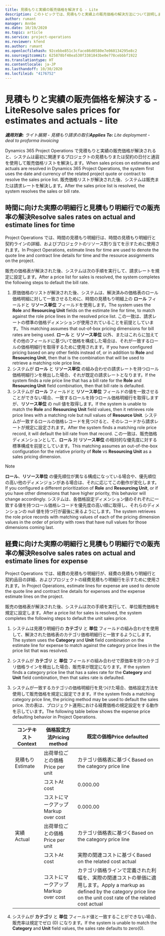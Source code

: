 ```yaml
---
title: 見積もりと実績の販売価格を解決する - Lite
description: このトピックでは、見積もりと実績上の販売価格の解決方法について説明します。
author: rumant
manager: Annbe
ms.date: 10/19/2020
ms.topic: article
ms.service: project-operations
ms.reviewer: kfend
ms.author: rumant
ms.openlocfilehash: 92cebbe851c3cface86d0580e7e060134295e8c2
ms.sourcegitcommit: 625878bf48ea530f3381843be0e778cebbbf1922
ms.translationtype: HT
ms.contentlocale: ja-JP
ms.lasthandoff: 10/30/2020
ms.locfileid: "4176752"
---
```

# <a name="resolve-sales-prices-for-estimates-and-actuals---lite"></a><span data-ttu-id="eb6a8-103">見積もりと実績の販売価格を解決する - Lite</span><span class="sxs-lookup"><span data-stu-id="eb6a8-103">Resolve sales prices for estimates and actuals - lite</span></span>

<span data-ttu-id="eb6a8-104">_**適用対象:** ライト展開 - 見積もり請求の取引_</span><span class="sxs-lookup"><span data-stu-id="eb6a8-104">_**Applies To:** Lite deployment - deal to proforma invoicing_</span></span>

<span data-ttu-id="eb6a8-105">Dynamics 365 Project Operations で見積もりと実績の販売価格が解決されると、システムは最初に関連するプロジェクトの見積もりまたは契約の日付と通貨を使用して販売価格リストを解決します。</span><span class="sxs-lookup"><span data-stu-id="eb6a8-105">When sales prices on estimates and actuals are resolved in Dynamics 365 Project Operations, the system first uses the date and currency of the related project quote or contract to resolve the sales price list.</span></span> <span data-ttu-id="eb6a8-106">販売価格リストが解決された後、システムは販売または請求レートを解決します。</span><span class="sxs-lookup"><span data-stu-id="eb6a8-106">After the sales price list is resolved, the system resolves the sales or bill rate.</span></span>

## <a name="resolve-sales-rates-on-actual-and-estimate-lines-for-time"></a><span data-ttu-id="eb6a8-107">時間に向けた実際の明細行と見積もり明細行での販売率の解決</span><span class="sxs-lookup"><span data-stu-id="eb6a8-107">Resolve sales rates on actual and estimate lines for time</span></span>

<span data-ttu-id="eb6a8-108">Project Operations では、時間の見積もり明細行は、時間の見積もり明細行と契約ラインの詳細、およびプロジェクトのリソース割り当てを示すために使用されます。</span><span class="sxs-lookup"><span data-stu-id="eb6a8-108">In Project Operations, estimate lines for time are used to denote the quote line and contract line details for time and the resource assignments on the project.</span></span>

<span data-ttu-id="eb6a8-109">販売の価格表が解決された後、システムは次の手順を実行して、請求レートを規定に設定します。</span><span class="sxs-lookup"><span data-stu-id="eb6a8-109">After a price list for sales is resolved, the system completes the following steps to default the bill rate.</span></span>

1. <span data-ttu-id="eb6a8-110">原価価格のリストが解決された後、システムは、解決済みの価格表のロール価格明細に対して一致させるために、時間の見積もり明細上の **ロール** フィールドと **リソース単位** フィールドを使用します。</span><span class="sxs-lookup"><span data-stu-id="eb6a8-110">The system uses the **Role** and **Resourcing Unit** fields on the estimate line for time, to match against the role price lines in the resolved price list.</span></span> <span data-ttu-id="eb6a8-111">この一致は、請求レートの標準の価格ディメンションが使用されていることを前提としています。</span><span class="sxs-lookup"><span data-stu-id="eb6a8-111">This matching assumes that out-of-box pricing dimensions for bill rates are being used.</span></span> <span data-ttu-id="eb6a8-112">**ロール** と **リソース単位** 以外、またはこれらに加えてその他のフィールドに基づいて価格を構成した場合は、それが一致するロールの価格明細行を取得するために使用されます。</span><span class="sxs-lookup"><span data-stu-id="eb6a8-112">If you have configured pricing based on any other fields instead of, or in addition to **Role** and **Resourcing Unit**, then that is the combination that will be used to retrieve a matching role price line.</span></span>
2. <span data-ttu-id="eb6a8-113">システムが **ロール** と **リソース単位** の組み合わせの請求レートを持つロール価格明細行ンを検出した場合、それが既定の請求レートとなります。</span><span class="sxs-lookup"><span data-stu-id="eb6a8-113">If the system finds a role price line that has a bill rate for the **Role** and **Resourcing Unit** field combination, then that bill rate is defaulted.</span></span>
3. <span data-ttu-id="eb6a8-114">システムが **ロール** フィールドと **リソース単位** フィールドの値を一致させることができない場合、一致するロールを持つロール価格明細行を取得しますが、**リソース単位** の null 値を取得します。</span><span class="sxs-lookup"><span data-stu-id="eb6a8-114">If the system is unable to match the **Role** and **Resourcing Unit** field values, then it retrieves role price lines with a matching role but null values of **Resource Unit**.</span></span> <span data-ttu-id="eb6a8-115">システムが一致するロールの価格レコードを見つけると、そのレコードから請求レートが規定に設定されます。</span><span class="sxs-lookup"><span data-stu-id="eb6a8-115">After the system finds a matching role price record, it will default the bill rate from that record.</span></span> <span data-ttu-id="eb6a8-116">この一致は、販売価格ディメンションとして、**ロール** 対 **リソース単位** の相対的な優先度に対する標準構成を前提としています。</span><span class="sxs-lookup"><span data-stu-id="eb6a8-116">This matching assumes an out-of-the-box configuration for the relative priority of **Role** vs **Resourcing Unit** as a sales pricing dimension.</span></span>

> [!NOTE]
> <span data-ttu-id="eb6a8-117">**ロール**、**リソース単位**  の優先順位が異なる構成になっている場合や、優先順位の高い他のディメンジョンがある場合は、それに応じてこの動作が変化します。</span><span class="sxs-lookup"><span data-stu-id="eb6a8-117">If you configured a different prioritization of **Role** and **Resourcing Unit**, or if you have other dimensions that have higher priority, this behavior will change accordingly.</span></span> <span data-ttu-id="eb6a8-118">システムは、各価格設定ディメンション値のそれぞれに一致する値を持つロール価格レコードを優先度の高い順に取得し、それらのディメンションの null 値を持つ行が最後に来るようにします。</span><span class="sxs-lookup"><span data-stu-id="eb6a8-118">The system retrieves the role price records with matching values of each of the pricing dimension values in the order of priority with rows that have null values for those dimensions coming last.</span></span>

## <a name="resolve-sales-rates-on-actual-and-estimate-lines-for-expense"></a><span data-ttu-id="eb6a8-119">経費に向けた実際の明細行と見積もり明細行での販売率の解決</span><span class="sxs-lookup"><span data-stu-id="eb6a8-119">Resolve sales rates on actual and estimate lines for expense</span></span>

<span data-ttu-id="eb6a8-120">Project Operations では、経費の見積もり明細行が、経費の見積もり明細行と契約品目の詳細、およびプロジェクトの経費見積もり明細行を示すために使用されます。</span><span class="sxs-lookup"><span data-stu-id="eb6a8-120">In Project Operations, estimate lines for expense are used to denote the quote line and contract line details for expenses and the expense estimate lines on the project.</span></span>

<span data-ttu-id="eb6a8-121">販売の価格表が解決された後、システムは次の手順を実行して、単位販売価格を規定に設定します。</span><span class="sxs-lookup"><span data-stu-id="eb6a8-121">After a price list for sales is resolved, the system completes the following steps to default the unit sales price.</span></span>

1. <span data-ttu-id="eb6a8-122">システムは見積り明細行の **カテゴリ** と **単位** フィールドの組み合わせを使用して、解決された価格表のカテゴリ価格明細行と一致するようにします。</span><span class="sxs-lookup"><span data-stu-id="eb6a8-122">The system uses the **Category** and **Unit** field combination on the estimate line for expense to match against the category price lines in the price list that was resolved.</span></span>
2. <span data-ttu-id="eb6a8-123">システムが **カテゴリ** と **単位** フィールドの組み合わせで原価率を持つカテゴリ価格ラインを検出した場合、販売率が既定になります。</span><span class="sxs-lookup"><span data-stu-id="eb6a8-123">If the system finds a category price line that has a sales rate for the **Category** and **Unit** field combination, then that sales rate is defaulted.</span></span>
3. <span data-ttu-id="eb6a8-124">システムが一致するカテゴリの価格明細行を見つけた場合、価格設定方法を使用して販売価格を規定に設定できます。</span><span class="sxs-lookup"><span data-stu-id="eb6a8-124">If the system finds a matching category price line, the pricing method may be used to default the sales price.</span></span> <span data-ttu-id="eb6a8-125">次の表は、プロジェクト運用における経費価格の規定設定をする動作を示しています。</span><span class="sxs-lookup"><span data-stu-id="eb6a8-125">The following table below shows the expense price defaulting behavior in Project Operations.</span></span>

    | <span data-ttu-id="eb6a8-126">コンテキスト</span><span class="sxs-lookup"><span data-stu-id="eb6a8-126">Context</span></span> | <span data-ttu-id="eb6a8-127">価格設定方法</span><span class="sxs-lookup"><span data-stu-id="eb6a8-127">Pricing method</span></span> | <span data-ttu-id="eb6a8-128">既定の価格</span><span class="sxs-lookup"><span data-stu-id="eb6a8-128">Price defaulted</span></span> |
    | --- | --- | --- |
    | <span data-ttu-id="eb6a8-129">見積もり</span><span class="sxs-lookup"><span data-stu-id="eb6a8-129">Estimate</span></span> | <span data-ttu-id="eb6a8-130">出荷単位ごとの価格</span><span class="sxs-lookup"><span data-stu-id="eb6a8-130">Price per unit</span></span> | <span data-ttu-id="eb6a8-131">カテゴリ価格表に基づく</span><span class="sxs-lookup"><span data-stu-id="eb6a8-131">Based on the category price line</span></span> |
    | &nbsp; | <span data-ttu-id="eb6a8-132">コスト</span><span class="sxs-lookup"><span data-stu-id="eb6a8-132">At cost</span></span> | <span data-ttu-id="eb6a8-133">0.00</span><span class="sxs-lookup"><span data-stu-id="eb6a8-133">0.00</span></span> |
    | &nbsp; | <span data-ttu-id="eb6a8-134">コストにマークアップ</span><span class="sxs-lookup"><span data-stu-id="eb6a8-134">Markup over cost</span></span> | <span data-ttu-id="eb6a8-135">0.00</span><span class="sxs-lookup"><span data-stu-id="eb6a8-135">0.00</span></span> |
    | <span data-ttu-id="eb6a8-136">実績</span><span class="sxs-lookup"><span data-stu-id="eb6a8-136">Actual</span></span> | <span data-ttu-id="eb6a8-137">出荷単位ごとの価格</span><span class="sxs-lookup"><span data-stu-id="eb6a8-137">Price per unit</span></span> | <span data-ttu-id="eb6a8-138">カテゴリ価格表に基づく</span><span class="sxs-lookup"><span data-stu-id="eb6a8-138">Based on the category price line</span></span> |
    | &nbsp; | <span data-ttu-id="eb6a8-139">コスト</span><span class="sxs-lookup"><span data-stu-id="eb6a8-139">At cost</span></span> | <span data-ttu-id="eb6a8-140">実際の関連コストに基づく</span><span class="sxs-lookup"><span data-stu-id="eb6a8-140">Based on the related cost actual</span></span> |
    | &nbsp; | <span data-ttu-id="eb6a8-141">コストにマークアップ</span><span class="sxs-lookup"><span data-stu-id="eb6a8-141">Markup over cost</span></span> | <span data-ttu-id="eb6a8-142">カテゴリ価格ラインで定義された利幅を、実際の関連コストの単価に適用します。</span><span class="sxs-lookup"><span data-stu-id="eb6a8-142">Apply a markup as defined by the category price line on the unit cost rate of the related cost actual</span></span> |

4. <span data-ttu-id="eb6a8-143">システムが **カテゴリ** と **単位** フィールド値と一致することができない場合、販売率は規定でゼロ (0) になります。</span><span class="sxs-lookup"><span data-stu-id="eb6a8-143">If the system is unable to match the **Category** and **Unit** field values, the sales rate defaults to zero(0).</span></span>
